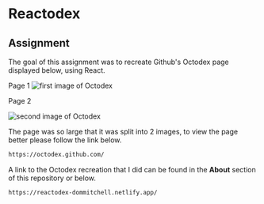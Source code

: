 # Reactodex

## Assignment

The goal of this assignment was to recreate Github's Octodex page displayed below, using React.

Page 1
![first image of Octodex](././images/part1.png)

Page 2

![second image of Octodex](././images/part2.png)

The page was so large that it was split into 2 images, to view the page better please follow the link below.

```html
https://octodex.github.com/
```

A link to the Octodex recreation that I did can be found in the **About** section of this repository or below.

```html
https://reactodex-dommitchell.netlify.app/
```
